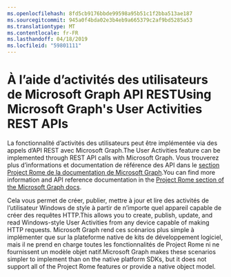 ```yaml
---
ms.openlocfilehash: 8fd5cb9176bbde99598a95b51c1f2bba513ae187
ms.sourcegitcommit: 945a0f4bda02e3b4eb9a665379c2af9bd5285a53
ms.translationtype: MT
ms.contentlocale: fr-FR
ms.lasthandoff: 04/18/2019
ms.locfileid: "59801111"
---
```

# <a name="using-microsoft-graphs-user-activities-rest-apis"></a><span data-ttu-id="3925d-101">À l’aide d’activités des utilisateurs de Microsoft Graph API REST</span><span class="sxs-lookup"><span data-stu-id="3925d-101">Using Microsoft Graph's User Activities REST APIs</span></span>

<span data-ttu-id="3925d-102">La fonctionnalité d’activités des utilisateurs peut être implémentée via des appels d’API REST avec Microsoft Graph.</span><span class="sxs-lookup"><span data-stu-id="3925d-102">The User Activities feature can be implemented through REST API calls with Microsoft Graph.</span></span> <span data-ttu-id="3925d-103">Vous trouverez plus d’informations et documentation de référence des API dans le [section Project Rome de la documentation de Microsoft Graph](https://developer.microsoft.com/graph/docs/api-reference/beta/resources/project_rome_overview#activities).</span><span class="sxs-lookup"><span data-stu-id="3925d-103">You can find more information and API reference documentation in the [Project Rome section of the Microsoft Graph docs](https://developer.microsoft.com/graph/docs/api-reference/beta/resources/project_rome_overview#activities).</span></span>

<span data-ttu-id="3925d-104">Cela vous permet de créer, publier, mettre à jour et lire des activités de l’utilisateur Windows de style à partir de n’importe quel appareil capable de créer des requêtes HTTP.</span><span class="sxs-lookup"><span data-stu-id="3925d-104">This allows you to create, publish, update, and read Windows-style User Activities from any device capable of making HTTP requests.</span></span> <span data-ttu-id="3925d-105">Microsoft Graph rend ces scénarios plus simple à implémenter que sur la plateforme native de kits de développement logiciel, mais il ne prend en charge toutes les fonctionnalités de Project Rome ni ne fournissent un modèle objet natif.</span><span class="sxs-lookup"><span data-stu-id="3925d-105">Microsoft Graph makes these scenarios simpler to implement than on the native platform SDKs, but it does not support all of the Project Rome features or provide a native object model.</span></span>